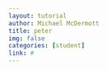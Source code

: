 ```yaml
---
layout: tutorial
author: Michael McDermott
title: peter
img: false
categories: [student]
link: #
---
```

